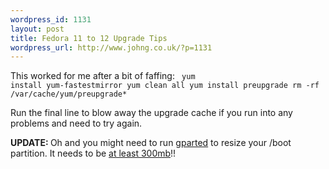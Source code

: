```yaml
--- 
wordpress_id: 1131
layout: post
title: Fedora 11 to 12 Upgrade Tips
wordpress_url: http://www.johng.co.uk/?p=1131
---
```

This worked for me after a bit of faffing:
<code lang="bash">
yum install yum-fastestmirror
yum clean all
yum install preupgrade
rm -rf /var/cache/yum/preupgrade*
</code>

Run the final line to blow away the upgrade cache if you run into any problems and need to try again.

<strong>UPDATE: </strong>Oh and you might need to run <a href="http://gparted.sourceforge.net/">gparted</a> to resize your /boot partition. It needs to be <a href="https://fedoraproject.org/wiki/Common_F12_bugs#boot-300mb">at least 300mb</a>!!
